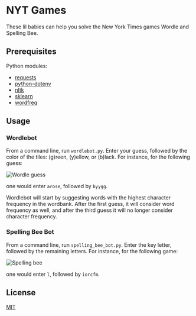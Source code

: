 # NYT Games

These lil babies can help you solve the New York Times games Wordle and Spelling Bee.

## Prerequisites

Python modules:

- [requests](https://requests.readthedocs.io/en/latest/)
- [python-dotenv](https://github.com/theskumar/python-dotenv)
- [nltk](https://www.nltk.org/)
- [sklearn](https://scikit-learn.org/stable/)
- [wordfreq](https://github.com/rspeer/wordfreq/)

## Usage

### Wordlebot

From a command line, run `wordlebot.py`. Enter your guess, followed by the color of the tiles: (g)reen, (y)ellow, or (b)lack. For instance, for the following guess:

![Wordle guess](https://i.imgur.com/qSW327L.png)

one would enter `arose`, followed by `byygg`.

Wordlebot will start by suggesting words with the highest character frequency in the wordbank. After the first guess, it will consider word frequency as well, and after the third guess it will no longer consider character frequency.

### Spelling Bee Bot

From a command line, run `spelling_bee_bot.py`. Enter the key letter, followed by the remaining letters. For instance, for the following game:

![Spelling bee](https://i.imgur.com/tfeLo1H.png)

one would enter `l`, followed by `iorcfm`.

## License

[MIT](https://choosealicense.com/licenses/mit/)
